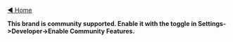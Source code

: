 [◄ Home](https://github.com/commaai/openpilot/wiki)

**This brand is community supported. Enable it with the toggle in Settings->Developer->Enable Community Features.**